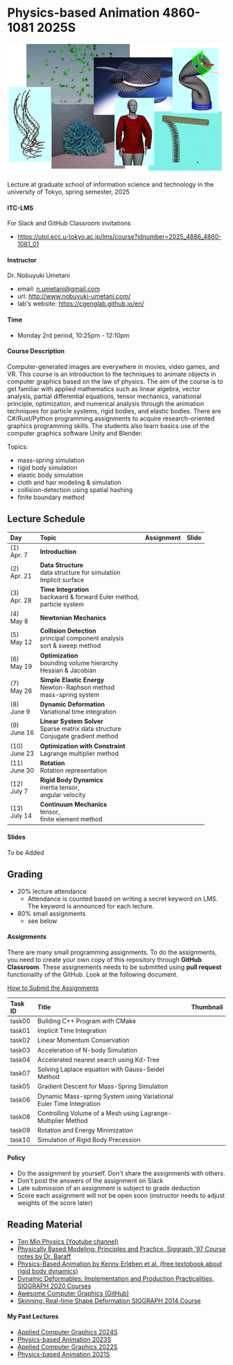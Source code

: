 # Physics-based Animation 4860-1081 2025S

![teaser](doc/rep_image.png)

Lecture at graduate school of information science and technology in the university of Tokyo, spring semester, 2025

#### ITC-LMS 

For Slack and GitHub Classroom invitations

- https://utol.ecc.u-tokyo.ac.jp/lms/course?idnumber=2025_4886_4860-1081_01

#### Instructor
Dr. Nobuyuki Umetani 
- email: n.umetani@gmail.com
- url: http://www.nobuyuki-umetani.com/
- lab's website: https://cgenglab.github.io/en/

#### Time
- Monday 2rd period, 10:25pm - 12:10pm

#### Course Description

Computer-generated images are everywhere in movies, video games, and VR. This course is an introduction to the techniques to animate objects in computer graphics based on the law of physics. The aim of the course is to get familiar with applied mathematics such as linear algebra, vector analysis, partial differential equations, tensor mechanics, variational principle, optimization, and numerical analysis through the animation techniques for particle systems, rigid bodies, and elastic bodies. There are C#/Rust/Python programming assignments to acquire research-oriented graphics programming skills. The students also learn basics use of the computer graphics software Unity and Blender.

Topics:
- mass-spring simulation
- rigid body simulation
- elastic body simulation
- cloth and hair modeling & simulation
- collision-detection using spatial hashing
- finite boundary method



## Lecture Schedule

| Day | Topic | Assignment | Slide |
|:----|:---|:---|-----|
| (1)<br> Apr. 7 | **Introduction**<br> | | |
| (2)<br> Apr. 21 | **Data Structure**<br>data structure for simulation<br/>Implicit surface | | |
| (3)<br> Apr. 28 | **Time Integration**<br/> backward & forward Euler method,<br/> particle system | | |
| (4)<br> May 8 | **Newtonian Mechanics**<br/>| | |
| (5)<br> May 12 | **Collision Detection**<br/>principal component analysis<br>sort & sweep method | | |
| (6)<br> May 19 | **Optimization**<br>bounding volume hierarchy<br>Hessian & Jacobian | | |
| (7)<br> May 26 | **Simple Elastic Energy**<br/>Newton-Raphson method<br>mass-spring system | | |
| (8)<br> June 9 | **Dynamic Deformation**<br>Variational time integration<br /> | | |
| (9)<br> June 16 | **Linear System Solver**<br/>Sparse matrix data structure<br/>Conjugate gradient method | | |
| (10)<br> June 23 | **Optimization with Constraint**<br/> Lagrange multiplier method | | |
| (11)<br> June 30 | **Rotation**<br>Rotation representation | | |
| (12)<br> July 7 | **Rigid Body Dynamics** <br/>inertia tensor, <br/>angular velocity | | |
| (13)<br> July 14 | **Continuum Mechanics**<br> tensor,<br> finite element method |  | |

#### Slides

To be Added

## Grading

- 20% lecture attendance
  - Attendance is counted based on writing a secret keyword on LMS. The keyword is announced for each lecture.  
- 80% small assignments
  - see below

#### Assignments

There are many small programming assignments. To do the assignments, you need to create your own copy of this repository through **GitHub Classroom**.  These assignements needs to be submitted using **pull request** functionality of the GitHub. Look at the following document. 

[How to Submit the Assignments](doc/submit.md)

| Task ID                    | Title                        | Thumbnail                                  |
| :------------------------- | :--------------------------- | :----------------------------------------- |
| task00 | Building C++ Program with CMake | |
| task01 | Implicit Time Integration    | |
| task02 | Linear Momentum Conservation | |
| task03 | Acceleration of N-body Simulation | |
| task04 | Accelerated nearest search using Kd-Tree |  |
| task07 | Solving Laplace equation with Gauss-Seidel Method | |
| task05 | Gradient Descent for Mass-Spring Simulation | |
| task06 | Dynamic Mass-spring System using Variational Euler Time Integration | |
| task08 | Controlling Volume of a Mesh using Lagrange-Multiplier Method |  |
| task09 | Rotation and Energy Minimization | |
| task10 | Simulation of Rigid Body Precession | |


#### Policy

- Do the assignment by yourself. Don't share the assignments with others.
- Don't post the answers of the assignment on Slack 
- Late submission of an assignment is subject to grade deduction
- Score each assignment will not be open soon (instructor needs to adjust weights of the score later)



## Reading Material

- [Ten Min Physics (Youtube channel)](https://www.youtube.com/@TenMinutePhysics/videos)
- [Physically Based Modeling: Principles and Practice, Siggraph '97 Course notes by Dr. Baraff](http://www.cs.cmu.edu/~baraff/sigcourse/index.html)
- [Physics-Based Animation  by Kenny Erleben et al. (free textobook about rigid body dynamics)](https://iphys.wordpress.com/2020/01/12/free-textbook-physics-based-animation/)
- [Dynamic Deformables: Implementation and Production Practicalities, SIGGRAPH 2020 Courses](http://www.tkim.graphics/DYNAMIC_DEFORMABLES/)
- [Awesome Computer Graphics (GitHub)](https://github.com/luisnts/awesome-computer-graphics)
- [Skinning: Real-time Shape Deformation SIGGRAPH 2014 Course](https://skinning.org/)


#### My Past Lectures
- [Applied Computer Graphics 2024S](https://github.com/nobuyuki83/Applied_Computer_Graphics_2024S)
- [Physics-based Animation 2023S](https://github.com/nobuyuki83/Physics-based_Animation_2023S)
- [Applied Computer Graphics 2022S](https://github.com/nobuyuki83/Applied_Computer_Graphics_2022S)
- [Physics-based Animation 2021S](https://github.com/nobuyuki83/Physics-based_Animation_2021S)
